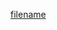 [filename](https://raw.githubusercontent.com/stone-payments/pos-mamba-sdk/develop/packages/pos/docs/system.md ':include')